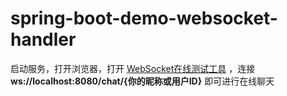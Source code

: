 # spring-boot-demo-websocket-handler

启动服务，打开浏览器，打开 [WebSocket在线测试工具](http://www.websocket-test.com/) ，连接 **ws://localhost:8080/chat/{你的昵称或用户ID}** 即可进行在线聊天

